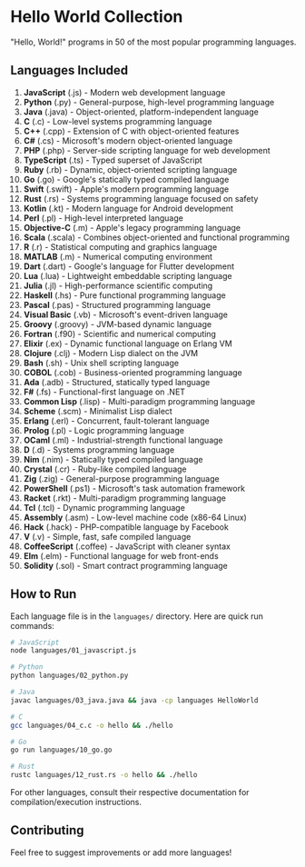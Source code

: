 # Hello World Collection

"Hello, World!" programs in 50 of the most popular programming languages.

## Languages Included

1. **JavaScript** (.js) - Modern web development language
2. **Python** (.py) - General-purpose, high-level programming language
3. **Java** (.java) - Object-oriented, platform-independent language
4. **C** (.c) - Low-level systems programming language
5. **C++** (.cpp) - Extension of C with object-oriented features
6. **C#** (.cs) - Microsoft's modern object-oriented language
7. **PHP** (.php) - Server-side scripting language for web development
8. **TypeScript** (.ts) - Typed superset of JavaScript
9. **Ruby** (.rb) - Dynamic, object-oriented scripting language
10. **Go** (.go) - Google's statically typed compiled language
11. **Swift** (.swift) - Apple's modern programming language
12. **Rust** (.rs) - Systems programming language focused on safety
13. **Kotlin** (.kt) - Modern language for Android development
14. **Perl** (.pl) - High-level interpreted language
15. **Objective-C** (.m) - Apple's legacy programming language
16. **Scala** (.scala) - Combines object-oriented and functional programming
17. **R** (.r) - Statistical computing and graphics language
18. **MATLAB** (.m) - Numerical computing environment
19. **Dart** (.dart) - Google's language for Flutter development
20. **Lua** (.lua) - Lightweight embeddable scripting language
21. **Julia** (.jl) - High-performance scientific computing
22. **Haskell** (.hs) - Pure functional programming language
23. **Pascal** (.pas) - Structured programming language
24. **Visual Basic** (.vb) - Microsoft's event-driven language
25. **Groovy** (.groovy) - JVM-based dynamic language
26. **Fortran** (.f90) - Scientific and numerical computing
27. **Elixir** (.ex) - Dynamic functional language on Erlang VM
28. **Clojure** (.clj) - Modern Lisp dialect on the JVM
29. **Bash** (.sh) - Unix shell scripting language
30. **COBOL** (.cob) - Business-oriented programming language
31. **Ada** (.adb) - Structured, statically typed language
32. **F#** (.fs) - Functional-first language on .NET
33. **Common Lisp** (.lisp) - Multi-paradigm programming language
34. **Scheme** (.scm) - Minimalist Lisp dialect
35. **Erlang** (.erl) - Concurrent, fault-tolerant language
36. **Prolog** (.pl) - Logic programming language
37. **OCaml** (.ml) - Industrial-strength functional language
38. **D** (.d) - Systems programming language
39. **Nim** (.nim) - Statically typed compiled language
40. **Crystal** (.cr) - Ruby-like compiled language
41. **Zig** (.zig) - General-purpose programming language
42. **PowerShell** (.ps1) - Microsoft's task automation framework
43. **Racket** (.rkt) - Multi-paradigm programming language
44. **Tcl** (.tcl) - Dynamic programming language
45. **Assembly** (.asm) - Low-level machine code (x86-64 Linux)
46. **Hack** (.hack) - PHP-compatible language by Facebook
47. **V** (.v) - Simple, fast, safe compiled language
48. **CoffeeScript** (.coffee) - JavaScript with cleaner syntax
49. **Elm** (.elm) - Functional language for web front-ends
50. **Solidity** (.sol) - Smart contract programming language

## How to Run

Each language file is in the `languages/` directory. Here are quick run commands:

```bash
# JavaScript
node languages/01_javascript.js

# Python
python languages/02_python.py

# Java
javac languages/03_java.java && java -cp languages HelloWorld

# C
gcc languages/04_c.c -o hello && ./hello

# Go
go run languages/10_go.go

# Rust
rustc languages/12_rust.rs -o hello && ./hello
```

For other languages, consult their respective documentation for compilation/execution instructions.

## Contributing

Feel free to suggest improvements or add more languages!